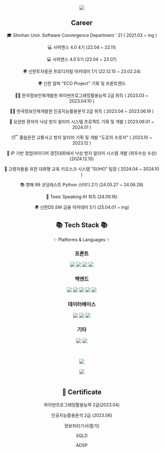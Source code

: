 <div align=center>
      <img src="https://capsule-render.vercel.app/api?type=waving&color=auto&height=200&section=header&text=Gayeon%20Github!&fontSize=50" />   

</div>

<div align=center><h2>Career</h2>


🎓 Shinhan Univ. Software Convergence Department ' 21 ( 2021.03 ~ ing )

💻 사피엔스 4.0 4기 (22.04 ~ 22.11)

💻 사피엔스 4.0 5기 (23.04 ~ 23.07)

🌍 신한투자증권 프로디지털 아카데미 1기 (22.12.15 ~ 23.02.24)

🌍 신한 알파 "ECO Project" 기획 및 프론트엔드

👨‍🎓 한국정보인재개발원 파이썬프로그래밍활용능력 2급 취득 ( 2023.03 ~ 2023.04.10 )

👨‍🎓 한국정보인재개발원 인공지능활용분석 2급 취득 ( 2023.04 ~ 2023.06.19 )

👵 요양원 환자의 낙상 방지 알리미 시스템 프로젝트 기획 및 개발 ( 2023.09.01 ~ 2024.01 )

😴 졸음운전 교통사고 방지 알리미 기획 및 개발 "도로의 수호자" ( 2023.10 ~ 2023.12 )

🥉 IP 기반 창업아이디어 경진대회에서 낙상 방지 알리미 시스템 개발 (최우수상 수상) (2024.12.15)

🏫 고령자들을 위한 대화형 교육 키오스크 시스템 "SUHO" 팀장 ( 2024.04 ~ 2024.10 )

📚 향해 99 코딩테스트 Python 스터디 2기 (24.05.27 ~ 24.06.28)

🎤 Toeic Speaking IH 취득 (24.09.16)


🌍 신한DS SW 금융 아카데미 5기 (25.04.01 ~ ing)

</div> 
<div align=center>
   <h2>📚 Tech Stack 📚</h2>
   <p>✨ Platforms & Languages ✨</p>
</div>
<div align="center">
<h3>프론트</h3>
<img src="https://img.shields.io/badge/HTML5-E34F26?style=for-the-badge&logo=html5&logoColor=white"> 
<img src="https://img.shields.io/badge/CSS3-1572B6?style=for-the-badge&logo=css3&logoColor=white"> 
<img src="https://img.shields.io/badge/JavaScript-F7DF1E?style=for-the-badge&logo=javascript&logoColor=black"> 
<img src="https://img.shields.io/badge/React-%2361DAFB?style=for-the-badge&logo=React&logoColor=white">

<br>
<h3>백엔드</h3>
<img src="https://img.shields.io/badge/Python-3776AB?style=for-the-badge&logo=python&logoColor=white">
<img src="https://img.shields.io/badge/Flask-000000?style=for-the-badge&logo=flask&logoColor=white">
<img src="https://img.shields.io/badge/Django-092E20?style=for-the-badge&logo=django&logoColor=white">
<img src="https://img.shields.io/badge/Java-007396?style=for-the-badge&logo=java&logoColor=white">
<img src="https://img.shields.io/badge/Spring_Boot-6DB33F?style=for-the-badge&logo=springboot&logoColor=white">

<br>
<h3>데이터베이스</h3>
<img src="https://img.shields.io/badge/MS_SQL-CC2927?style=for-the-badge&logo=microsoftsqlserver&logoColor=white">
<img src="https://img.shields.io/badge/mongodb-47A248?style=for-the-badge&logo=mongodb&logoColor=white">
<img src="https://img.shields.io/badge/Oracle-F80000?style=for-the-badge&logo=Oracle&logoColor=white">

<br>
<h3>기타</h3>
<img src="https://img.shields.io/badge/AWS-232F3E?style=for-the-badge&logo=amazonaws&logoColor=white">
<img src="https://img.shields.io/badge/Docker-2496ED?style=for-the-badge&logo=docker&logoColor=white">

<br><br>
<img src="https://github-readme-stats.vercel.app/api/top-langs/?username=Kimtaegi4612&layout=compact"><br><br>
<img src="https://github-readme-stats.vercel.app/api?username=Kimtaegi4612&show_icons=true"><br><br>

 
<div align=center><h2>📑 Certificate </h2>

파이썬프로그래밍활용능력 2급(2023.04)

인공지능활용분석 2급 (2023.06)

정보처리기사(필기)

SQLD

ADSP

</div>
